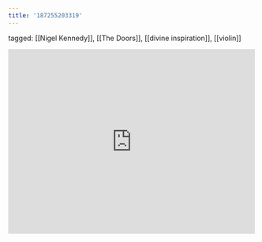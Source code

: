 ```yaml
---
title: '187255203319'
---
```

tagged: [[Nigel Kennedy]], [[The Doors]], [[divine inspiration]], [[violin]]
<iframe allow="accelerometer; autoplay; clipboard-write; encrypted-media; gyroscope; picture-in-picture" allowfullscreen="" frameborder="0" height="375" id="youtube_iframe" src="https://www.youtube.com/embed/6vIxwAV35dc?feature=oembed&amp;enablejsapi=1&amp;origin=https://safe.txmblr.com&amp;wmode=opaque" width="500"></iframe>
